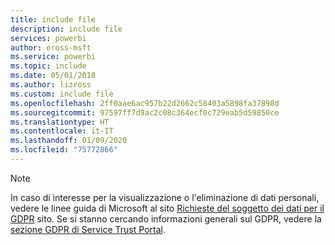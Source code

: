 ```yaml
---
title: include file
description: include file
services: powerbi
author: eross-msft
ms.service: powerbi
ms.topic: include
ms.date: 05/01/2018
ms.author: lizross
ms.custom: include file
ms.openlocfilehash: 2ff0aae6ac957b22d2662c58403a5898fa37898d
ms.sourcegitcommit: 97597ff7d9ac2c08c364ecf0c729eab5d59850ce
ms.translationtype: HT
ms.contentlocale: it-IT
ms.lasthandoff: 01/09/2020
ms.locfileid: "75772866"
---
```

>[!Note]
>In caso di interesse per la visualizzazione o l'eliminazione di dati personali, vedere le linee guida di Microsoft al sito [Richieste del soggetto dei dati per il GDPR](/microsoft-365/compliance/manage-gdpr-data-subject-requests-with-the-dsr-case-tool) sito. Se si stanno cercando informazioni generali sul GDPR, vedere la [sezione GDPR di Service Trust Portal](https://servicetrust.microsoft.com/ViewPage/GDPRGetStarted).
